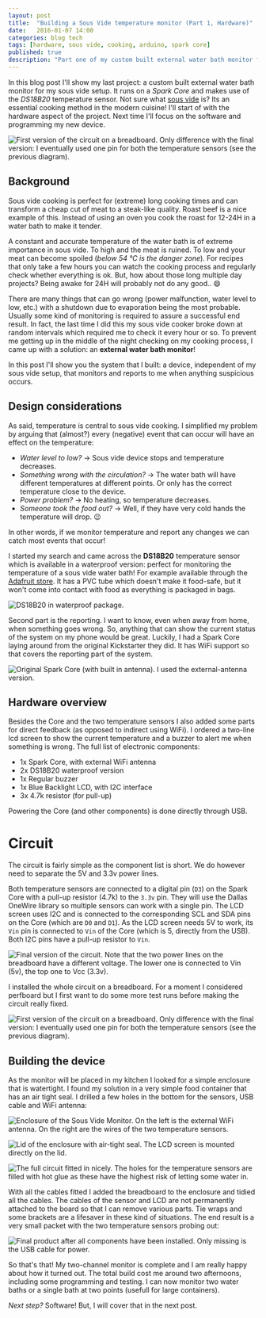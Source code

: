 ```yaml
---
layout: post
title:  "Building a Sous Vide temperature monitor (Part 1, Hardware)"
date:   2016-01-07 14:00
categories: blog tech
tags: [hardware, sous vide, cooking, arduino, spark core]
published: true
description: "Part one of my custom built external water bath monitor for sous vide. Running on a Spark Core and using *DS18B20* temperature sensors for measurements."
---
```


In this blog post I'll show my last project: a custom built external water bath monitor for my sous vide setup. It runs on a *Spark Core* and makes use of the *DS18B20* temperature sensor. Not sure what [sous vide](https://en.wikipedia.org/wiki/Sous-vide) is? Its an essential cooking method in the modern cuisine! I'll start of with the hardware aspect of the project. Next time I'll focus on the software and programming my new device.

![First version of the circuit on a breadboard. Only difference with the final version: I eventually used one pin for both the temperature sensors (see the previous diagram).](/assets/images/sv-monitor/circuit.jpg)

## Background

Sous vide cooking is perfect for (extreme) long cooking times and can transform a cheap cut of meat to a steak-like quality. Roast beef is a nice example of this. Instead of using an oven you cook the roast for 12-24H in a water bath to make it tender.

A constant and accurate temperature of the water bath is of extreme importance in sous vide. To high and the meat is ruined. To low and your meat can become spoiled (*below 54 &deg;C is the danger zone*). For recipes that only take a few hours you can watch the cooking process and regularly check whether everything is ok. But, how about those long multiple day projects? Being awake for 24H will probably not do any good.. 😄

There are many things that can go wrong (power malfunction, water level to low, etc.) with a shutdown due to evaporation being the most probable. Usually some kind of monitoring is required to assure a successful end result. In fact, the last time I did this my sous vide cooker broke down at random intervals which required me to check it every hour or so. To prevent me getting up in the middle of the night checking on my cooking process, I came up with a solution: an **external water bath monitor**!

In this post I'll show you the system that I built: a device, independent of my sous vide setup, that monitors and reports to me when anything suspicious occurs.

## Design considerations

As said, temperature is central to sous vide cooking. I simplified my problem by arguing that (almost?) every (negative) event that can occur will have an effect on the temperature:

* *Water level to low?* &rarr; Sous vide device stops and temperature decreases.
* *Something wrong with the circulation?* &rarr; The water bath will have different temperatures at different points. Or only has the correct temperature close to the device.
* *Power problem?* &rarr; No heating, so temperature decreases.
* *Someone took the food out?* &rarr; Well, if they have very cold hands the temperature will drop. 😉

In other words, if we monitor temperature and report any changes we can catch most events that occur!

I started my search and came across the **DS18B20** temperature sensor which is available in a waterproof version: perfect for monitoring the temperature of a sous vide water bath! For example available through the [Adafruit store](https://www.adafruit.com/products/381). It has a PVC tube which doesn't make it food-safe, but it won't come into contact with food as everything is packaged in bags.

![DS18B20 in waterproof package.](/assets/images/sv-monitor/DS18B20.jpg)

Second part is the reporting. I want to know, even when away from home, when something goes wrong. So, anything that can show the current status of the system on my phone would be great. Luckily, I had a Spark Core laying around from the original Kickstarter they did. It has WiFi support so that covers the reporting part of the system.

![Original Spark Core (with built in antenna). I used the external-antenna version.](/assets/images/sv-monitor/spark-core.jpg)


## Hardware overview

Besides the Core and the two temperature sensors I also added some parts for direct feedback (as opposed to indirect using WiFi). I ordered a two-line lcd screen to show the current temperature and a buzzer to alert me when something is wrong. The full list of electronic components:

* 1x Spark Core, with external WiFi antenna
* 2x DS18B20 waterproof version
* 1x Regular buzzer
* 1x Blue Backlight LCD, with I2C interface
* 3x 4.7k resistor (for pull-up)

Powering the Core (and other components) is done directly through USB.

# Circuit

The circuit is fairly simple as the component list is short. We do however need to separate the 5V and 3.3v power lines.

Both temperature sensors are connected to a digital pin (`D3`) on the Spark Core with a pull-up resistor (4.7k) to the `3.3v` pin. They will use the Dallas OneWire library so multiple sensors can work with a single pin. The LCD screen uses I2C and is connected to the corresponding SCL and SDA pins on the Core (which are `D0` and `D1`). As the LCD screen needs 5V to work, its `Vin` pin is connected to `Vin` of the Core (which is 5, directly from the USB). Both I2C pins have a pull-up resistor to `Vin`.

![Final version of the circuit. Note that the two power lines on the breadboard have a different voltage. The lower one is connected to Vin (5v), the top one to Vcc (3.3v).](/assets/images/sv-monitor/circuit_fr.png)

I installed the whole circuit on a breadboard. For a moment I considered perfboard but I first want to do some more test runs before making the circuit really fixed.

![First version of the circuit on a breadboard. Only difference with the final version: I eventually used one pin for both the temperature sensors (see the previous diagram).](/assets/images/sv-monitor/circuit.jpg)


## Building the device

As the monitor will be placed in my kitchen I looked for a simple enclosure that is watertight. I found my solution in a very simple food container that has an air tight seal. I drilled a few holes in the bottom for the sensors, USB cable and WiFi antenna:

![Enclosure of the Sous Vide Monitor. On the left is the external WiFi antenna. On the right are the wires of the two temperature sensors.](/assets/images/sv-monitor/enclosure-bottom.jpg)

![Lid of the enclosure with air-tight seal. The LCD screen is mounted directly on the lid.](/assets/images/sv-monitor/enclosure-top.jpg)

![The full circuit fitted in nicely. The holes for the temperature sensors are filled with hot glue as these have the highest risk of letting some water in.](/assets/images/sv-monitor/installing-circuit.jpg)

With all the cables fitted I added the breadboard to the enclosure and tidied all the cables. The cables of the sensor and LCD are not permanently attached to the board so that I can remove various parts. Tie wraps and some brackets are a lifesaver in these kind of situations. The end result is a very small packet with the two temperature sensors probing out:

![Final product after all components have been installed. Only missing is the USB cable for power.](/assets/images/sv-monitor/final-product.jpg)

So that's that! My two-channel monitor is complete and I am really happy about how it turned out. The total build cost me around two afternoons, including some programming and testing. I can now monitor two water baths or a single bath at two points (usefull for large containers).

*Next step?* Software! But, I will cover that in the next post.
